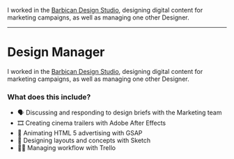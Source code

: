 I worked in the [Barbican Design Studio](https://www.creativelivesinprogress.com/article/barbican), designing digital content for marketing campaigns, as well as managing one other Designer.

---

# Design Manager

I worked in the [Barbican Design Studio](https://www.creativelivesinprogress.com/article/barbican), designing digital content for marketing campaigns, as well as managing one other Designer.

### What does this include?

- 🗣️ Discussing and responding to design briefs with the Marketing team
- 🎞️ Creating cinema trailers with Adobe After Effects
- 🚀 Animating HTML 5 advertising with GSAP
- 🎨 Designing layouts and concepts with Sketch
- 👨‍💻 Managing workflow with Trello
